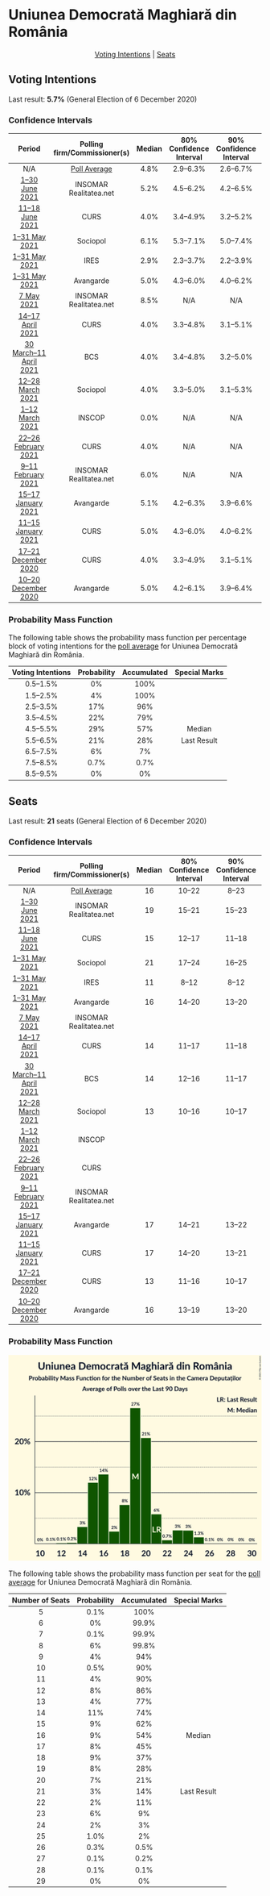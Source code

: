 # Uniunea Democrată Maghiară din România

<p align="center"><a href="#voting-intentions">Voting Intentions</a> | <a href="#seats">Seats</a></p>

## Voting Intentions

Last result: **5.7%** (General Election of 6 December 2020)

### Confidence Intervals

| Period     | Polling firm/Commissioner(s) | Median | 80% Confidence Interval | 90% Confidence Interval | 95% Confidence Interval | 99% Confidence Interval |
|:----------:|:----------------:|:-----------:|:-----------------------:|:-----------------------:|:-----------------------:|:-----------------------:|
| N/A | [Poll Average](average.html) | 4.8% | 2.9–6.3% | 2.6–6.7% | 2.4–7.1% | 2.1–7.7% |
| [1–30 June 2021](2021-06-30-INSOMAR.html) | INSOMAR <br> Realitatea.net | 5.2% | 4.5–6.2% | 4.2–6.5% | 4.0–6.8% | 3.7–7.3% |
| [11–18 June 2021](2021-06-18-CURS.html) | CURS | 4.0% | 3.4–4.9% | 3.2–5.2% | 3.0–5.4% | 2.7–5.9% |
| [1–31 May 2021](2021-05-31-Sociopol.html) | Sociopol | 6.1% | 5.3–7.1% | 5.0–7.4% | 4.8–7.7% | 4.5–8.2% |
| [1–31 May 2021](2021-05-31-IRES.html) | IRES | 2.9% | 2.3–3.7% | 2.2–3.9% | 2.1–4.1% | 1.8–4.5% |
| [1–31 May 2021](2021-05-31-Avangarde.html) | Avangarde | 5.0% | 4.3–6.0% | 4.0–6.2% | 3.9–6.5% | 3.5–7.0% |
| [7 May 2021](2021-05-07-INSOMAR.html) | INSOMAR <br> Realitatea.net | 8.5% | N/A | N/A | N/A | N/A |
| [14–17 April 2021](2021-04-17-CURS.html) | CURS | 4.0% | 3.3–4.8% | 3.1–5.1% | 3.0–5.3% | 2.7–5.7% |
| [30 March–11 April 2021](2021-04-11-BCS.html) | BCS | 4.0% | 3.4–4.8% | 3.2–5.0% | 3.1–5.2% | 2.9–5.6% |
| [12–28 March 2021](2021-03-28-Sociopol.html) | Sociopol | 4.0% | 3.3–5.0% | 3.1–5.3% | 2.9–5.5% | 2.6–6.1% |
| [1–12 March 2021](2021-03-12-INSCOP.html) | INSCOP | 0.0% | N/A | N/A | N/A | N/A |
| [22–26 February 2021](2021-02-26-CURS.html) | CURS | 4.0% | N/A | N/A | N/A | N/A |
| [9–11 February 2021](2021-02-11-INSOMAR.html) | INSOMAR <br> Realitatea.net | 6.0% | N/A | N/A | N/A | N/A |
| [15–17 January 2021](2021-01-17-Avangarde.html) | Avangarde | 5.1% | 4.2–6.3% | 3.9–6.6% | 3.7–7.0% | 3.3–7.6% |
| [11–15 January 2021](2021-01-15-CURS.html) | CURS | 5.0% | 4.3–6.0% | 4.0–6.2% | 3.9–6.5% | 3.5–7.0% |
| [17–21 December 2020](2020-12-21-CURS.html) | CURS | 4.0% | 3.3–4.9% | 3.1–5.1% | 3.0–5.3% | 2.7–5.8% |
| [10–20 December 2020](2020-12-20-Avangarde.html) | Avangarde | 5.0% | 4.2–6.1% | 3.9–6.4% | 3.7–6.6% | 3.4–7.2% |

### Probability Mass Function

The following table shows the probability mass function per percentage block of voting intentions for the [poll average](average.html) for Uniunea Democrată Maghiară din România.

| Voting Intentions | Probability | Accumulated | Special Marks |
|:-----------------:|:-----------:|:-----------:|:-------------:|
| 0.5–1.5% | 0% | 100% |  |
| 1.5–2.5% | 4% | 100% |  |
| 2.5–3.5% | 17% | 96% |  |
| 3.5–4.5% | 22% | 79% |  |
| 4.5–5.5% | 29% | 57% | Median |
| 5.5–6.5% | 21% | 28% | Last Result |
| 6.5–7.5% | 6% | 7% |  |
| 7.5–8.5% | 0.7% | 0.7% |  |
| 8.5–9.5% | 0% | 0% |  |


## Seats

Last result: **21** seats (General Election of 6 December 2020)

### Confidence Intervals

| Period     | Polling firm/Commissioner(s) | Median | 80% Confidence Interval | 90% Confidence Interval | 95% Confidence Interval | 99% Confidence Interval |
|:----------:|:----------------:|:------:|:-----------------------:|:-----------------------:|:-----------------------:|:-----------------------:|
| N/A | [Poll Average](average.html) | 16 | 10–22 | 8–23 | 8–24 | 8–25 |
| [1–30 June 2021](2021-06-30-INSOMAR.html) | INSOMAR <br> Realitatea.net | 19 | 15–21 | 15–23 | 14–24 | 14–25 |
| [11–18 June 2021](2021-06-18-CURS.html) | CURS | 15 | 12–17 | 11–18 | 11–18 | 9–20 |
| [1–31 May 2021](2021-05-31-Sociopol.html) | Sociopol | 21 | 17–24 | 16–25 | 16–25 | 14–28 |
| [1–31 May 2021](2021-05-31-IRES.html) | IRES | 11 | 8–12 | 8–12 | 8–13 | 7–16 |
| [1–31 May 2021](2021-05-31-Avangarde.html) | Avangarde | 16 | 14–20 | 13–20 | 13–21 | 12–23 |
| [7 May 2021](2021-05-07-INSOMAR.html) | INSOMAR <br> Realitatea.net |  |  |  |  |  |
| [14–17 April 2021](2021-04-17-CURS.html) | CURS | 14 | 11–17 | 11–18 | 10–18 | 9–20 |
| [30 March–11 April 2021](2021-04-11-BCS.html) | BCS | 14 | 12–16 | 11–17 | 11–18 | 10–19 |
| [12–28 March 2021](2021-03-28-Sociopol.html) | Sociopol | 13 | 10–16 | 10–17 | 9–18 | 8–20 |
| [1–12 March 2021](2021-03-12-INSCOP.html) | INSCOP |  |  |  |  |  |
| [22–26 February 2021](2021-02-26-CURS.html) | CURS |  |  |  |  |  |
| [9–11 February 2021](2021-02-11-INSOMAR.html) | INSOMAR <br> Realitatea.net |  |  |  |  |  |
| [15–17 January 2021](2021-01-17-Avangarde.html) | Avangarde | 17 | 14–21 | 13–22 | 12–23 | 11–25 |
| [11–15 January 2021](2021-01-15-CURS.html) | CURS | 17 | 14–20 | 13–21 | 13–21 | 11–23 |
| [17–21 December 2020](2020-12-21-CURS.html) | CURS | 13 | 11–16 | 10–17 | 9–17 | 9–19 |
| [10–20 December 2020](2020-12-20-Avangarde.html) | Avangarde | 16 | 13–19 | 13–20 | 12–21 | 11–23 |

### Probability Mass Function

![Graph with seats probability mass function not yet produced](average-seats-pmf-uniuneademocratămaghiarădinromânia.png "Seats Probability Mass Function")

The following table shows the probability mass function per seat for the [poll average](average.html) for Uniunea Democrată Maghiară din România.

| Number of Seats | Probability | Accumulated | Special Marks |
|:---------------:|:-----------:|:-----------:|:-------------:|
| 5 | 0.1% | 100% |  |
| 6 | 0% | 99.9% |  |
| 7 | 0.1% | 99.9% |  |
| 8 | 6% | 99.8% |  |
| 9 | 4% | 94% |  |
| 10 | 0.5% | 90% |  |
| 11 | 4% | 90% |  |
| 12 | 8% | 86% |  |
| 13 | 4% | 77% |  |
| 14 | 11% | 74% |  |
| 15 | 9% | 62% |  |
| 16 | 9% | 54% | Median |
| 17 | 8% | 45% |  |
| 18 | 9% | 37% |  |
| 19 | 8% | 28% |  |
| 20 | 7% | 21% |  |
| 21 | 3% | 14% | Last Result |
| 22 | 2% | 11% |  |
| 23 | 6% | 9% |  |
| 24 | 2% | 3% |  |
| 25 | 1.0% | 2% |  |
| 26 | 0.3% | 0.5% |  |
| 27 | 0.1% | 0.2% |  |
| 28 | 0.1% | 0.1% |  |
| 29 | 0% | 0% |  |


